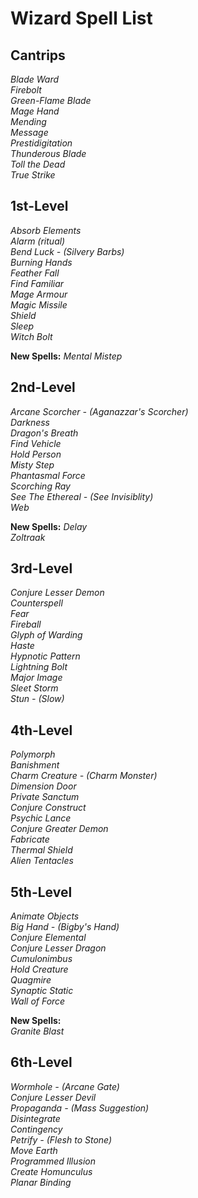 # Wizard Spell List

## Cantrips
*Blade Ward*  
*Firebolt*  
*Green-Flame Blade*  
*Mage Hand*  
*Mending*  
*Message*  
*Prestidigitation*  
*Thunderous Blade*  
*Toll the Dead*  
*True Strike*  

## 1st-Level
*Absorb Elements*  
*Alarm (ritual)*  
*Bend Luck - (Silvery Barbs)*  
*Burning Hands*  
*Feather Fall*  
*Find Familiar*  
*Mage Armour*  
*Magic Missile*  
*Shield*  
*Sleep*  
*Witch Bolt*  

**New Spells:**
*Mental Mistep*  

## 2nd-Level
*Arcane Scorcher - (Aganazzar's Scorcher)*  
*Darkness*  
*Dragon's Breath*  
*Find Vehicle*  
*Hold Person*  
*Misty Step*  
*Phantasmal Force*  
*Scorching Ray*  
*See The Ethereal - (See Invisiblity)*  
*Web*  

**New Spells:**
*Delay*  
*Zoltraak*  

## 3rd-Level
*Conjure Lesser Demon*  
*Counterspell*  
*Fear*  
*Fireball*  
*Glyph of Warding*  
*Haste*  
*Hypnotic Pattern*  
*Lightning Bolt*  
*Major Image*  
*Sleet Storm*  
*Stun - (Slow)*  

## 4th-Level
*Polymorph*  
*Banishment*  
*Charm Creature - (Charm Monster)*  
*Dimension Door*  
*Private Sanctum*  
*Conjure Construct*  
*Psychic Lance*  
*Conjure Greater Demon*  
*Fabricate*  
*Thermal Shield*  
*Alien Tentacles*  

## 5th-Level
*Animate Objects*  
*Big Hand - (Bigby's Hand)*  
*Conjure Elemental*  
*Conjure Lesser Dragon*  
*Cumulonimbus*  
*Hold Creature*  
*Quagmire*  
*Synaptic Static*  
*Wall of Force*  

**New Spells:**  
*Granite Blast*  

## 6th-Level
*Wormhole - (Arcane Gate)*  
*Conjure Lesser Devil*  
*Propaganda - (Mass Suggestion)*  
*Disintegrate*  
*Contingency*  
*Petrify - (Flesh to Stone)*  
*Move Earth*  
*Programmed Illusion*  
*Create Homunculus*  
*Planar Binding*  
